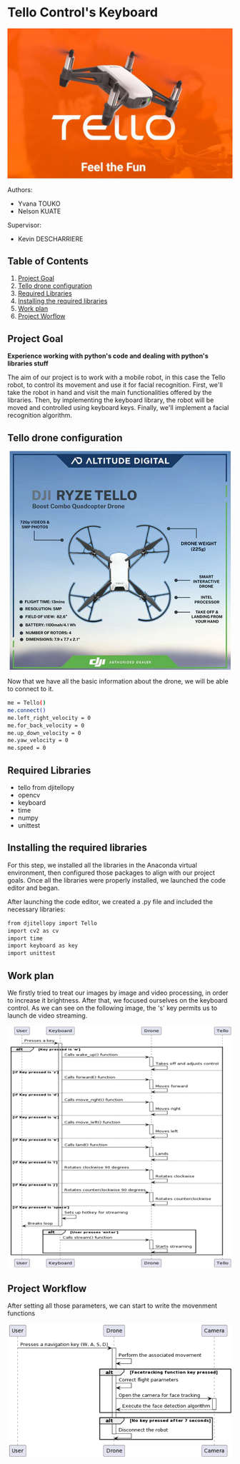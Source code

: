 # Tello Control's Keyboard
<div style="text-align: center">
  <img src="Tello_pic.jpg"/>
</div>

Authors:
-   Yvana TOUKO
-   Nelson KUATE

Supervisor:
- Kevin DESCHARRIERE

 ## Table of Contents
 1. [Project Goal](#project-goal)
 2. [Tello drone configuration](#tello-drone-configuration)
 3. [Required Libraries](#required-libraries)
 4. [Installing the required libraries](#installing-the-required-libraries)
 5. [Work plan](#work-plan)
 6. [Project Worflow](#project-workflow)


## Project Goal
**Experience working with python's code and dealing with python's libraries stuff**

The aim of our project is to work with a mobile robot, in this case the Tello robot, to control its movement and use it for facial recognition. First, we'll take the robot in hand and visit the main functionalities offered by the libraries. Then, by implementing the keyboard library, the robot will be moved and controlled using keyboard keys. Finally, we'll implement a facial recognition algorithm. 

## Tello drone configuration
<div style="text-align: center">
  <img src="tello configuration.png">
</div>

Now that we have all the basic information about the drone, we will be able to connect to it.

```bash
me = Tello()
me.connect()
me.left_right_velocity = 0
me.for_back_velocity = 0
me.up_down_velocity = 0
me.yaw_velocity = 0
me.speed = 0
```

## Required Libraries
-   tello from djitellopy
-   opencv
-   keyboard
-   time
-   numpy
-   unittest

## Installing the required libraries
For this step, we installed all the libraries in the Anaconda virtual environment, then configured those packages to align with our project goals. Once all the libraries were properly installed, we launched the code editor and began.

After launching the code editor, we created a .py file and included the necessary libraries:

```bash
from djitellopy import Tello
import cv2 as cv
import time
import keyboard as key
import unittest
```

## Work plan

We firstly tried to treat our images by image and video processing, in order to increase it brightness.
After that, we focused ourselves on the keyboard control. As we can see on the following image, the 's' key permits us to launch de video streaming.

<div style="text-align: center">
  <img src="Image1.png">
</div>

## Project Workflow

After setting all those parameters, we can start to write the movenment functions

<div style="text-align: center">
  <img src="UML.png">
</div>
